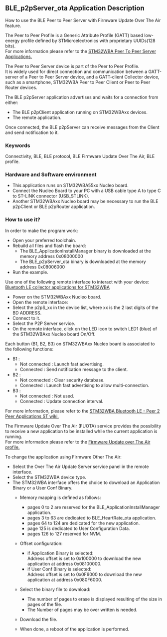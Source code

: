 ## __BLE_p2pServer_ota Application Description__

How to use the BLE Peer to Peer Server with Firmware Update Over The Air feature.  

The Peer to Peer Profile is a Generic Attribute Profile (GATT) based low-energy profile defined by STMicroelectronics with proprietary UUIDs(128 bits).  
For more information please refer to the <a href="https://wiki.st.com/stm32mcu/wiki/Connectivity:STM32WBA_Peer_To_Peer#STM32WBA_Peer_to_Peer_Server_application"> STM32WBA Peer To Peer Server Applications.</a>  

The Peer to Peer Server device is part of the Peer to Peer Profile.  
It is widely used for direct connection and communication between a GATT-server of a Peer to Peer Server device, and a GATT-client Collector device, such as a smartphone, STM32WBA Peer to Peer Client or Peer to Peer Router devices.  

The BLE p2pServer application advertises and waits for a connection from either:  

 - The BLE p2pClient application running on STM32WBAxx devices.  
 - The remote application.  

Once connected, the BLE p2pServer can receive messages from the Client and send notification to it.  

### __Keywords__

Connectivity, BLE, BLE protocol, BLE Firmware Update Over The Air, BLE profile.  

### __Hardware and Software environment__

  - This application runs on STM32WBA55xx Nucleo board.  
  - Connect the Nucleo Board to your PC with a USB cable type A to type C to ST-LINK connector (USB_STLINK).  
  - Another STM32WBAxx Nucleo board may be necessary to run the BLE p2pClient or BLE p2pRouter application.  

### __How to use it?__

In order to make the program work:  

 - Open your preferred toolchain.  
 - Rebuild all files and flash the board:  
   - The BLE_ApplicationInstallManager binary is downloaded at the memory address 0x08000000  
   - The BLE_p2pServer_ota binary is downloaded at the memory address 0x08006000  
 - Run the example.

Use one of the following remote interface to interact with your device: <a href="https://wiki.st.com/stm32mcu/wiki/Connectivity:BLE_smartphone_applications#Bluetooth-C2-AE_LE_collector_applications_for_STM32WBA
"> Bluetooth LE collector applications for STM32WBA</a>  

- Power on the STM32WBAxx Nucleo board.  
- Open the remote interface:  
 - Select the p2pS_xx in the device list, where xx is the 2 last digits of the BD ADDRESS.  
 - Connect to it.  
 - Select the P2P Server service.  
 - On the remote interface, click on the LED icon to switch LED1 (blue) of the STM32WBAxx Nucleo board On/Off.  
 
Each button (B1, B2, B3) on STM32WBAxx Nucleo board is associated to the following functions:  

- B1 :  
  - Not connected : Launch fast advertising.  
  - Connected     : Send notification message to the client.  
- B2 :  
  - Not connected : Clear security database.  
  - Connected     : Launch fast advertising to allow multi-connection.  
- B3 :  
  - Not connected : Not used.  
  - Connected     : Update connection interval.  

For more information, please refer to the <a href="https://wiki.st.com/stm32mcu/wiki/Connectivity:STM32WBA_Peer_To_Peer"> STM32WBA Bluetooth LE - Peer 2 Peer Applications ST wiki.</a>  

The Firmware Update Over The Air (FUOTA) service provides the possibility to receive a new application to be installed while the current application is running.  
For more information please refer to the <a href="https://wiki.st.com/stm32mcu/wiki/Connectivity:STM32WBA_FUOTA#Firmware_update_over_the_air_profile"> Firmware Update over The Air profile.</a>  

To change the application using Firmware Other The Air:  

- Select the Over The Air Update Server service panel in the remote interface.  
- Select the STM32WBA device type.  
- The STM32WBA interface offers the choice to download an Application Binary or a User Conf Binary.  
  - Memory mapping is defined as follows:  
    - pages 0 to 2 are reserved for the BLE_ApplicationInstallManager application.  
    - pages 3 to 63 are dedicated to BLE_HeartRate_ota application.  
    - pages 64 to 124 are dedicated for the new application.  
    - page 125 is dedicated to User Configuration Data.  
    - pages 126 to 127 reserved for NVM.  

  - Offset configuration:  
    - if Application Binary is selected:  
      Address offset is set to 0x100000 to download the new application at address 0x08100000.  
    - if User Conf Binary is selected:  
      Address offset is set to 0x0F6000 to download the new application at address 0x080F6000.  
  - Select the binary file to download:  
    - The number of pages to erase is displayed resulting of the size in pages of the file.  
    - The Number of pages may be over written is needed.  
  - Download the file.  
  - When done, a reboot of the application is performed.  
